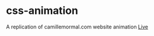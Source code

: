 # css-animation
A replication of camillemormal.com website animation
[Live](https://mnhwt0108.github.io/css-animation/)
